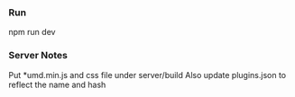 ### Run
npm run dev

### Server Notes

Put *umd.min.js and css file under server/build
Also update plugins.json to reflect the name and hash